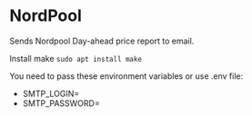 # NordPool

Sends Nordpool Day-ahead price report to email.

Install make
```sudo apt install make```

You need to pass these environment variables or use .env file:
- SMTP_LOGIN=<email>
- SMTP_PASSWORD=<password>